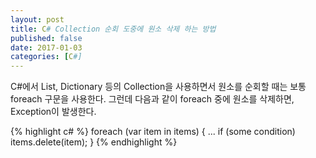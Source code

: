 ```yaml
---
layout: post
title: C# Collection 순회 도중에 원소 삭제 하는 방법
published: false
date: 2017-01-03
categories: [C#]
---
```


C#에서 List, Dictionary 등의 Collection을 사용하면서 원소를 순회할 때는 보통 foreach 구문을 사용한다.
그런데 다음과 같이 foreach 중에 원소를 삭제하면, Exception이 발생한다.

   {% highlight c# %}
   foreach (var item in items)
   {
      ...
      if (some condition)
         items.delete(item);
   }
   {% endhighlight %}

